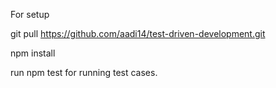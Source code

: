 For setup

git pull https://github.com/aadi14/test-driven-development.git

npm install 

run
  npm test 
    for running test cases.
